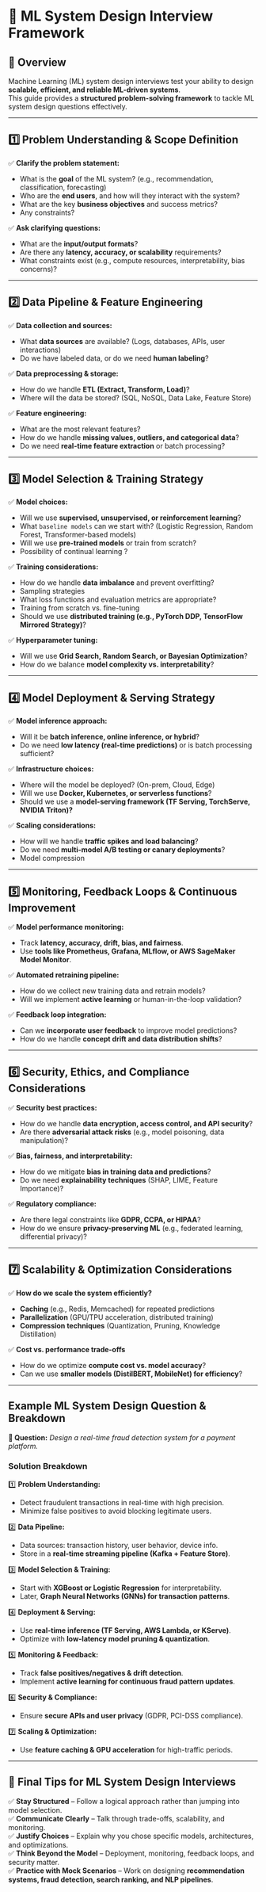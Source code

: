# 🧠 ML System Design Interview Framework

## 📌 Overview  
Machine Learning (ML) system design interviews test your ability to design **scalable, efficient, and reliable ML-driven systems**.  
This guide provides a **structured problem-solving framework** to tackle ML system design questions effectively.  

---

## **1️⃣ Problem Understanding & Scope Definition**  
✅ **Clarify the problem statement:**  
   - What is the **goal** of the ML system? (e.g., recommendation, classification, forecasting)  
   - Who are the **end users**, and how will they interact with the system?  
   - What are the key **business objectives** and success metrics? 
   - Any constraints?

✅ **Ask clarifying questions:**  
   - What are the **input/output formats**?  
   - Are there any **latency, accuracy, or scalability** requirements?  
   - What constraints exist (e.g., compute resources, interpretability, bias concerns)?  

---

## **2️⃣ Data Pipeline & Feature Engineering**  
✅ **Data collection and sources:**  
   - What **data sources** are available? (Logs, databases, APIs, user interactions)  
   - Do we have labeled data, or do we need **human labeling**?  

✅ **Data preprocessing & storage:**  
   - How do we handle **ETL (Extract, Transform, Load)**?  
   - Where will the data be stored? (SQL, NoSQL, Data Lake, Feature Store)  

✅ **Feature engineering:**  
   - What are the most relevant features?  
   - How do we handle **missing values, outliers, and categorical data**?  
   - Do we need **real-time feature extraction** or batch processing?  

---

## **3️⃣ Model Selection & Training Strategy**  
✅ **Model choices:**  
   - Will we use **supervised, unsupervised, or reinforcement learning**?  
   - What `baseline models` can we start with? (Logistic Regression, Random Forest, Transformer-based models)  
   - Will we use **pre-trained models** or train from scratch? 
   - Possibility of continual learning ?

✅ **Training considerations:**  
   - How do we handle **data imbalance** and prevent overfitting? 
   - Sampling strategies
   - What loss functions and evaluation metrics are appropriate?  
   - Training from scratch vs. fine-tuning
   - Should we use **distributed training (e.g., PyTorch DDP, TensorFlow Mirrored Strategy)**?  

✅ **Hyperparameter tuning:**  
   - Will we use **Grid Search, Random Search, or Bayesian Optimization**?  
   - How do we balance **model complexity vs. interpretability**?  

---

## **4️⃣ Model Deployment & Serving Strategy**  
✅ **Model inference approach:**  
   - Will it be **batch inference, online inference, or hybrid**?  
   - Do we need **low latency (real-time predictions)** or is batch processing sufficient?  

✅ **Infrastructure choices:**  
   - Where will the model be deployed? (On-prem, Cloud, Edge)  
   - Will we use **Docker, Kubernetes, or serverless functions**?  
   - Should we use a **model-serving framework (TF Serving, TorchServe, NVIDIA Triton)?**  

✅ **Scaling considerations:**  
   - How will we handle **traffic spikes and load balancing**?  
   - Do we need **multi-model A/B testing or canary deployments**? 
   - Model compression

---

## **5️⃣ Monitoring, Feedback Loops & Continuous Improvement**  
✅ **Model performance monitoring:**  
   - Track **latency, accuracy, drift, bias, and fairness**.  
   - Use **tools like Prometheus, Grafana, MLflow, or AWS SageMaker Model Monitor**.  

✅ **Automated retraining pipeline:**  
   - How do we collect new training data and retrain models?  
   - Will we implement **active learning** or human-in-the-loop validation?  

✅ **Feedback loop integration:**  
   - Can we **incorporate user feedback** to improve model predictions?  
   - How do we handle **concept drift and data distribution shifts**?  

---

## **6️⃣ Security, Ethics, and Compliance Considerations**  
✅ **Security best practices:**  
   - How do we handle **data encryption, access control, and API security**?  
   - Are there **adversarial attack risks** (e.g., model poisoning, data manipulation)?  

✅ **Bias, fairness, and interpretability:**  
   - How do we mitigate **bias in training data and predictions**?  
   - Do we need **explainability techniques** (SHAP, LIME, Feature Importance)?  

✅ **Regulatory compliance:**  
   - Are there legal constraints like **GDPR, CCPA, or HIPAA**?  
   - How do we ensure **privacy-preserving ML** (e.g., federated learning, differential privacy)?  

---

## **7️⃣ Scalability & Optimization Considerations**  
✅ **How do we scale the system efficiently?**  
   - **Caching** (e.g., Redis, Memcached) for repeated predictions  
   - **Parallelization** (GPU/TPU acceleration, distributed training)  
   - **Compression techniques** (Quantization, Pruning, Knowledge Distillation)  

✅ **Cost vs. performance trade-offs**  
   - How do we optimize **compute cost vs. model accuracy**?  
   - Can we use **smaller models (DistilBERT, MobileNet) for efficiency**?  

---

## **Example ML System Design Question & Breakdown**  

**🔹 Question:** *Design a real-time fraud detection system for a payment platform.*  

### **Solution Breakdown**  
1️⃣ **Problem Understanding:**  
   - Detect fraudulent transactions in real-time with high precision.  
   - Minimize false positives to avoid blocking legitimate users.  

2️⃣ **Data Pipeline:**  
   - Data sources: transaction history, user behavior, device info.  
   - Store in a **real-time streaming pipeline (Kafka + Feature Store)**.  

3️⃣ **Model Selection & Training:**  
   - Start with **XGBoost or Logistic Regression** for interpretability.  
   - Later, **Graph Neural Networks (GNNs) for transaction patterns**.  

4️⃣ **Deployment & Serving:**  
   - Use **real-time inference (TF Serving, AWS Lambda, or KServe)**.  
   - Optimize with **low-latency model pruning & quantization**.  

5️⃣ **Monitoring & Feedback:**  
   - Track **false positives/negatives & drift detection**.  
   - Implement **active learning for continuous fraud pattern updates**.  

6️⃣ **Security & Compliance:**  
   - Ensure **secure APIs and user privacy** (GDPR, PCI-DSS compliance).  

7️⃣ **Scaling & Optimization:**  
   - Use **feature caching & GPU acceleration** for high-traffic periods.  

---

## **🎯 Final Tips for ML System Design Interviews**  
✅ **Stay Structured** – Follow a logical approach rather than jumping into model selection.  
✅ **Communicate Clearly** – Talk through trade-offs, scalability, and monitoring.  
✅ **Justify Choices** – Explain why you chose specific models, architectures, and optimizations.  
✅ **Think Beyond the Model** – Deployment, monitoring, feedback loops, and security matter.  
✅ **Practice with Mock Scenarios** – Work on designing **recommendation systems, fraud detection, search ranking, and NLP pipelines**.  

